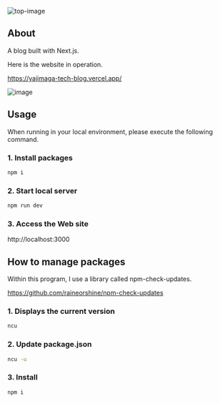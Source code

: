 ![top-image](https://github.com/Tatsurou-Yajima/blog-built-with-Next.js/assets/44424270/b475fec5-a2d7-4bb5-bb1a-5b99c05eb917)

## About

A blog built with Next.js.

Here is the website in operation.

https://yajimaga-tech-blog.vercel.app/

![image](https://github.com/Tatsurou-Yajima/tech-blog-by-t-yajima/assets/44424270/fc110c59-9121-4db4-9b66-d9c384f2e641)


## Usage 

When running in your local environment, please execute the following command.

### 1. Install packages

```sh
npm i
```

### 2. Start local server

```sh
npm run dev
```

### 3. Access the Web site

http://localhost:3000

## How to manage packages

Within this program, I use a library called npm-check-updates.

https://github.com/raineorshine/npm-check-updates

### 1. Displays the current version

```bash
ncu
```

### 2. Update package.json

```bash
ncu -u
```

### 3. Install

```bash
npm i
```
